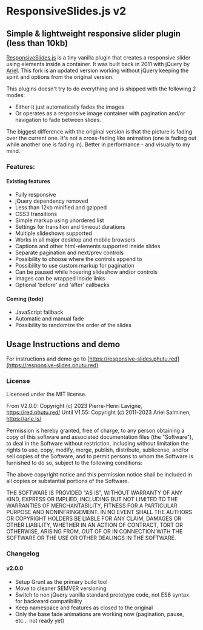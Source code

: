 # ResponsiveSlides.js v2

## Simple & lightweight responsive slider plugin (less than 10kb)
[ResponsiveSlides.js](https://responsive-slides.pierre-henri-lavigne.info) is a tiny vanilla plugin that creates a responsive slider using elements inside a container. 
It was built back in 2011 with jQuery by [Ariel](http://responsiveslides.com/). 
This fork is an updated version working without jQuery keeping the spirit and options from the original version.

This plugins doesn't try to do everything and is shipped with the following 2 modes:
- Either it just automatically fades the images
- Or operates as a responsive image container with pagination and/or navigation to fade between slides.

The biggest difference with the original version is that the picture is fading over the current one. 
It's not a cross-fading like animation (one is fading out while another one is fading in). 
Better in performance - and visually to my mind.


### Features:

#### Existing features
 * Fully responsive
 * jQuery dependency removed
 * Less than 12kb minified and gzipped
 * CSS3 transitions 
 * Simple markup using unordered list
 * Settings for transition and timeout durations
 * Multiple slideshows supported
 * Works in all major desktop and mobile browsers
 * Captions and other html-elements supported inside slides
 * Separate pagination and next/prev controls
 * Possibility to choose where the controls append to
 * Possibility to use custom markup for pagination
 * Can be paused while hovering slideshow and/or controls
 * Images can be wrapped inside links
 * Optional 'before' and 'after' callbacks

#### Coming (todo)
 * JavaScript fallback
 * Automatic and manual fade
 * Possibility to randomize the order of the slides



## Usage Instructions and demo

For instructions and demo go to [https://responsive-slides.phutu.red](https://responsive-slides.phutu.red)



### License

Licensed under the MIT license.

From V2.0.0: Copyright (c) 2023 Pierre-Henri Lavigne, https://red.phutu.red/
Until V1.55: Copyright (c) 2011-2023 Ariel Salminen, https://arie.ls/

Permission is hereby granted, free of charge, to any person obtaining a copy of this software and associated documentation files (the "Software"), to deal in the Software without restriction, including without limitation the rights to use, copy, modify, merge, publish, distribute, sublicense, and/or sell copies of the Software, and to permit persons to whom the Software is furnished to do so, subject to the following conditions:

The above copyright notice and this permission notice shall be included in all copies or substantial portions of the Software.

THE SOFTWARE IS PROVIDED "AS IS", WITHOUT WARRANTY OF ANY KIND, EXPRESS OR IMPLIED, INCLUDING BUT NOT LIMITED TO THE WARRANTIES OF MERCHANTABILITY, FITNESS FOR A PARTICULAR PURPOSE AND NONINFRINGEMENT. IN NO EVENT SHALL THE AUTHORS OR COPYRIGHT HOLDERS BE LIABLE FOR ANY CLAIM, DAMAGES OR OTHER LIABILITY, WHETHER IN AN ACTION OF CONTRACT, TORT OR OTHERWISE, ARISING FROM, OUT OF OR IN CONNECTION WITH THE SOFTWARE OR THE USE OR OTHER DEALINGS IN THE SOFTWARE.



### Changelog

#### v2.0.0
- Setup Grunt as the primary build tool
- Move to cleaner SEMVER versioning
- Switch to non jQuery vanilla standard prototype code, not ES6 syntax for backward compatibility
- Keep namespace and features as closed to the original
- Only the base fade animations are working now (pagination, pause, etc... not ready yet)
